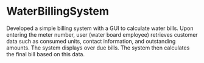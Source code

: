 # WaterBillingSystem

Developed a simple billing system with a GUI to calculate water bills. Upon entering the meter number, user (water board employee) retrieves customer data such as consumed units, contact information, and outstanding amounts. The system displays over due bills. The system then calculates the final bill based on this data.
